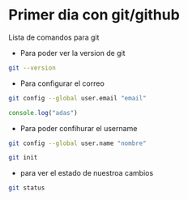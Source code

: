 # Primer dia con git/github

Lista de comandos para git

* Para poder ver la version de git

```bash
git --version
``` 

* Para configurar el correo

```bash
git config --global user.email "email"
```

```js
console.log("adas")
```

* Para poder confihurar el username

```bash
git config --global user.name "nombre"
```

```bash
git init
```

* para ver el estado de nuestroa cambios
```bash
git status
```